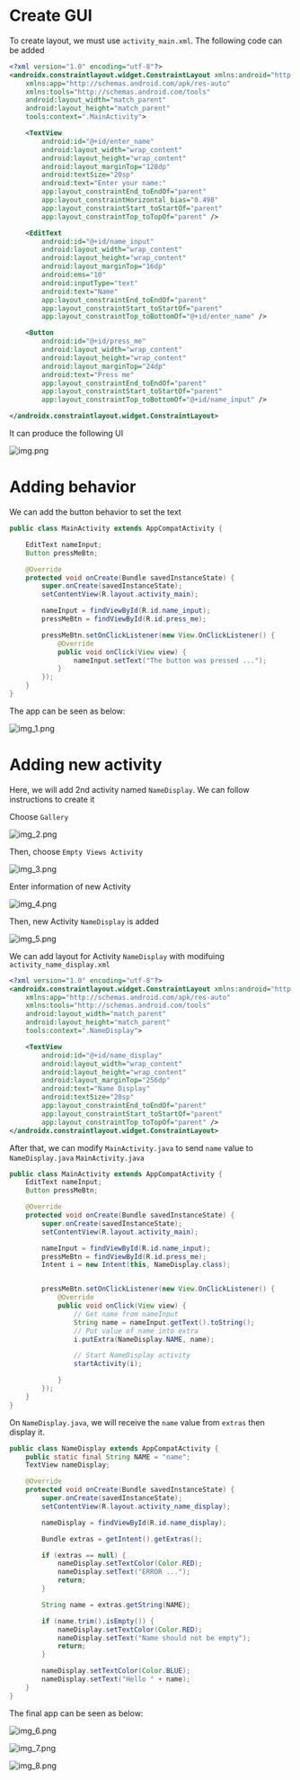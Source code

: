 # Create GUI 

To create layout, we must use `activity_main.xml`. The following code can be added

```xml
<?xml version="1.0" encoding="utf-8"?>
<androidx.constraintlayout.widget.ConstraintLayout xmlns:android="http://schemas.android.com/apk/res/android"
    xmlns:app="http://schemas.android.com/apk/res-auto"
    xmlns:tools="http://schemas.android.com/tools"
    android:layout_width="match_parent"
    android:layout_height="match_parent"
    tools:context=".MainActivity">

    <TextView
        android:id="@+id/enter_name"
        android:layout_width="wrap_content"
        android:layout_height="wrap_content"
        android:layout_marginTop="128dp"
        android:textSize="20sp"
        android:text="Enter your name:"
        app:layout_constraintEnd_toEndOf="parent"
        app:layout_constraintHorizontal_bias="0.498"
        app:layout_constraintStart_toStartOf="parent"
        app:layout_constraintTop_toTopOf="parent" />

    <EditText
        android:id="@+id/name_input"
        android:layout_width="wrap_content"
        android:layout_height="wrap_content"
        android:layout_marginTop="16dp"
        android:ems="10"
        android:inputType="text"
        android:text="Name"
        app:layout_constraintEnd_toEndOf="parent"
        app:layout_constraintStart_toStartOf="parent"
        app:layout_constraintTop_toBottomOf="@+id/enter_name" />

    <Button
        android:id="@+id/press_me"
        android:layout_width="wrap_content"
        android:layout_height="wrap_content"
        android:layout_marginTop="24dp"
        android:text="Press me"
        app:layout_constraintEnd_toEndOf="parent"
        app:layout_constraintStart_toStartOf="parent"
        app:layout_constraintTop_toBottomOf="@+id/name_input" />

</androidx.constraintlayout.widget.ConstraintLayout>
```

It can produce the following UI

![img.png](img.png)

# Adding behavior

We can add the button behavior to set the text

```java
public class MainActivity extends AppCompatActivity {

    EditText nameInput;
    Button pressMeBtn;

    @Override
    protected void onCreate(Bundle savedInstanceState) {
        super.onCreate(savedInstanceState);
        setContentView(R.layout.activity_main);

        nameInput = findViewById(R.id.name_input);
        pressMeBtn = findViewById(R.id.press_me);

        pressMeBtn.setOnClickListener(new View.OnClickListener() {
            @Override
            public void onClick(View view) {
                nameInput.setText("The button was pressed ...");
            }
        });
    }
}
```

The app can be seen as below:

![img_1.png](img_1.png)

# Adding new activity

Here, we will add 2nd activity named `NameDisplay`. We can follow instructions to create it

Choose `Gallery`

![img_2.png](img_2.png)

Then, choose `Empty Views Activity`

![img_3.png](img_3.png)

Enter information of new Activity

![img_4.png](img_4.png)

Then, new Activity `NameDisplay` is added

![img_5.png](img_5.png)

We can add layout for Activity `NameDisplay` with modifuing `activity_name_display.xml`


```xml
<?xml version="1.0" encoding="utf-8"?>
<androidx.constraintlayout.widget.ConstraintLayout xmlns:android="http://schemas.android.com/apk/res/android"
    xmlns:app="http://schemas.android.com/apk/res-auto"
    xmlns:tools="http://schemas.android.com/tools"
    android:layout_width="match_parent"
    android:layout_height="match_parent"
    tools:context=".NameDisplay">

    <TextView
        android:id="@+id/name_display"
        android:layout_width="wrap_content"
        android:layout_height="wrap_content"
        android:layout_marginTop="256dp"
        android:text="Name Display"
        android:textSize="20sp"
        app:layout_constraintEnd_toEndOf="parent"
        app:layout_constraintStart_toStartOf="parent"
        app:layout_constraintTop_toTopOf="parent" />
</androidx.constraintlayout.widget.ConstraintLayout>
```

After that, we can modify `MainActivity.java` to send `name` value to `NameDisplay.java`
`MainActivity.java`
```java
public class MainActivity extends AppCompatActivity {
    EditText nameInput;
    Button pressMeBtn;

    @Override
    protected void onCreate(Bundle savedInstanceState) {
        super.onCreate(savedInstanceState);
        setContentView(R.layout.activity_main);

        nameInput = findViewById(R.id.name_input);
        pressMeBtn = findViewById(R.id.press_me);
        Intent i = new Intent(this, NameDisplay.class);


        pressMeBtn.setOnClickListener(new View.OnClickListener() {
            @Override
            public void onClick(View view) {
                // Get name from nameInput
                String name = nameInput.getText().toString();
                // Put value of name into extra
                i.putExtra(NameDisplay.NAME, name);

                // Start NameDisplay activity
                startActivity(i);

            }
        });
    }
}
```

On `NameDisplay.java`, we will receive the `name` value from `extras` then display it. 

```java
public class NameDisplay extends AppCompatActivity {
    public static final String NAME = "name";
    TextView nameDisplay;

    @Override
    protected void onCreate(Bundle savedInstanceState) {
        super.onCreate(savedInstanceState);
        setContentView(R.layout.activity_name_display);

        nameDisplay = findViewById(R.id.name_display);

        Bundle extras = getIntent().getExtras();

        if (extras == null) {
            nameDisplay.setTextColor(Color.RED);
            nameDisplay.setText("ERROR ...");
            return;
        }

        String name = extras.getString(NAME);

        if (name.trim().isEmpty()) {
            nameDisplay.setTextColor(Color.RED);
            nameDisplay.setText("Name should not be empty");
            return;
        }

        nameDisplay.setTextColor(Color.BLUE);
        nameDisplay.setText("Hello " + name);
    }
}
```

The final app can be seen as below:

![img_6.png](img_6.png)

![img_7.png](img_7.png)

![img_8.png](img_8.png)